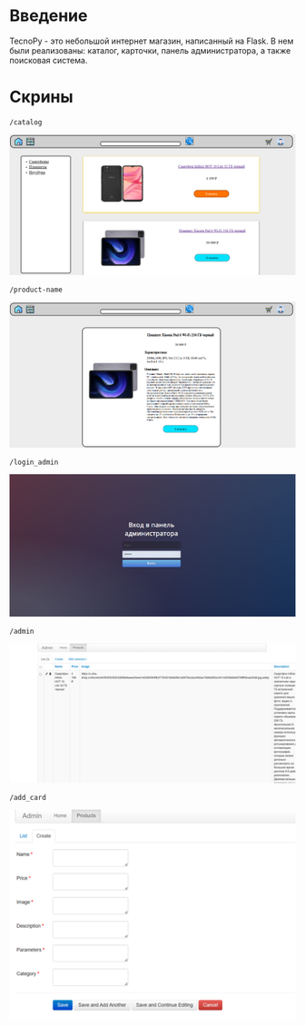 # Введение
TecnoPy - это небольшой интернет магазин, написанный на Flask. В нем были реализованы: каталог, карточки, панель администратора, а также поисковая система.

# Скрины
```
/catalog
```
![alt text](photos/catalog.png)

```
/product-name
```
![alt text](photos/card.png)


```
/login_admin
```
![alt text](photos/login_admin.png)

```
/admin
```
![alt text](photos/admin.png)

```
/add_card
```
![alt text](photos/add_card.png)
